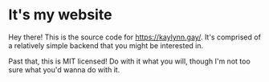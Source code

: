 # It's my website
Hey there! This is the source code for <https://kaylynn.gay/>.
It's comprised of a relatively simple backend that you might be interested in.

Past that, this is MIT licensed! Do with it what you will, though I'm not too sure what you'd wanna do with it.
